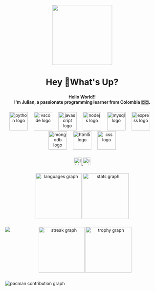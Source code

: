 <div align="center">
  <img height="196" src="https://media1.giphy.com/media/v1.Y2lkPTc5MGI3NjExZGw1MzM3ZDRudnR5eGl6bWtwcTM0azVkZnloYm91cWI2bHA0dTJxbCZlcD12MV9pbnRlcm5hbF9naWZfYnlfaWQmY3Q9Zw/gYWeVOiMmbg3kzCTq5/giphy.gif"  />
</div>

###

<h1 align="center">Hey 👋What's Up?</h1>

###

<h4 align="center">Hello World!! <br>I'm Julian, a passionate programming learner from Colombia 🇨🇴.</h4>

###

<div align="center">
  <img src="https://skillicons.dev/icons?i=py" height="60" alt="python logo"  />
  <img width="12" />
  <img src="https://cdn.jsdelivr.net/gh/devicons/devicon/icons/vscode/vscode-original.svg" height="60" alt="vscode logo"  />
  <img width="12" />
  <img src="https://cdn.jsdelivr.net/gh/devicons/devicon/icons/javascript/javascript-original.svg" height="60" alt="javascript logo"  />
  <img width="12" />
  <img src="https://cdn.jsdelivr.net/gh/devicons/devicon/icons/nodejs/nodejs-original-wordmark.svg" height="60" alt="nodejs logo"  />
  <img width="12" />
  <img src="https://cdn.jsdelivr.net/gh/devicons/devicon/icons/mysql/mysql-original.svg" height="60" alt="mysql logo"  />
  <img width="12" />
  <img src="https://cdn.jsdelivr.net/gh/devicons/devicon/icons/express/express-original.svg" height="60" alt="express logo"  />
  <img width="12" />
  <img src="https://cdn.jsdelivr.net/gh/devicons/devicon/icons/mongodb/mongodb-original.svg" height="60" alt="mongodb logo"  />
  <img width="12" />
  <img src="https://cdn.jsdelivr.net/gh/devicons/devicon/icons/html5/html5-original.svg" height="60" alt="html5 logo"  />
  <img width="12" />
  <img src="https://cdn.jsdelivr.net/gh/devicons/devicon/icons/css3/css3-original.svg" height="60" alt="css logo"  />
</div>

###

<div align="center">
  <a href="https://www.linkedin.com/in/jose-julian-ortega-navarro-b53341331/" target="_blank">
    <img src="https://img.shields.io/static/v1?message=LinkedIn&logo=linkedin&label=&color=0077B5&logoColor=white&labelColor=&style=for-the-badge" height="25" alt="linkedin logo"  />
  </a>
  <a href="https://www.instagram.com/ort_ga._/" target="_blank">
    <img src="https://img.shields.io/static/v1?message=Instagram&logo=instagram&label=&color=E4405F&logoColor=white&labelColor=&style=for-the-badge" height="25" alt="instagram logo"  />
  </a>
</div>

###

<div align="center">
  <img src="https://github-readme-stats.vercel.app/api/top-langs?username=julianort11&locale=en&hide_title=false&layout=compact&card_width=320&langs_count=5&theme=dracula&hide_border=false&order=2" height="150" alt="languages graph"  />
  <img src="https://github-readme-stats.vercel.app/api?username=julianort11&hide_title=false&hide_rank=false&show_icons=true&include_all_commits=true&count_private=true&disable_animations=false&theme=dracula&locale=en&hide_border=false&order=1" height="150" alt="stats graph"  />
</div>

###

<img align="left" src="https://visitor-badge.laobi.icu/badge?page_id=julianort11.julianort11&left_color=purple&right_color=mediumpurple"  />

###

<div align="center">
  <img src="https://streak-stats.demolab.com?user=julianort11&locale=en&mode=daily&theme=dracula&hide_border=false&border_radius=5&order=3" height="150" alt="streak graph"  />
  <img src="https://github-profile-trophy.vercel.app?username=julianort11&theme=dracula&column=-1&row=1&margin-w=8&margin-h=8&no-bg=false&no-frame=false&order=4" height="150" alt="trophy graph"  />
</div>

###

<picture>
  <source media="(prefers-color-scheme: dark)" srcset="https://raw.githubusercontent.com/julianort11/julianort11/output/pacman-contribution-graph-dark.svg">
  <source media="(prefers-color-scheme: light)" srcset="https://raw.githubusercontent.com/julianort11/julianort11/output/pacman-contribution-graph.svg">
  <img alt="pacman contribution graph" src="https://raw.githubusercontent.com/julianort11/julianort11/output/pacman-contribution-graph.svg">
</picture>

###
